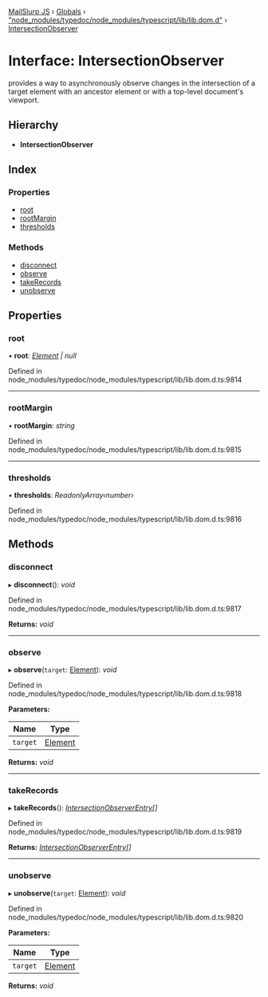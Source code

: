 [MailSlurp JS](../README.md) › [Globals](../globals.md) › ["node_modules/typedoc/node_modules/typescript/lib/lib.dom.d"](../modules/_node_modules_typedoc_node_modules_typescript_lib_lib_dom_d_.md) › [IntersectionObserver](_node_modules_typedoc_node_modules_typescript_lib_lib_dom_d_.intersectionobserver.md)

# Interface: IntersectionObserver

provides a way to asynchronously observe changes in the intersection of a target element with an ancestor element or with a top-level document's viewport.

## Hierarchy

* **IntersectionObserver**

## Index

### Properties

* [root](_node_modules_typedoc_node_modules_typescript_lib_lib_dom_d_.intersectionobserver.md#root)
* [rootMargin](_node_modules_typedoc_node_modules_typescript_lib_lib_dom_d_.intersectionobserver.md#rootmargin)
* [thresholds](_node_modules_typedoc_node_modules_typescript_lib_lib_dom_d_.intersectionobserver.md#thresholds)

### Methods

* [disconnect](_node_modules_typedoc_node_modules_typescript_lib_lib_dom_d_.intersectionobserver.md#disconnect)
* [observe](_node_modules_typedoc_node_modules_typescript_lib_lib_dom_d_.intersectionobserver.md#observe)
* [takeRecords](_node_modules_typedoc_node_modules_typescript_lib_lib_dom_d_.intersectionobserver.md#takerecords)
* [unobserve](_node_modules_typedoc_node_modules_typescript_lib_lib_dom_d_.intersectionobserver.md#unobserve)

## Properties

###  root

• **root**: *[Element](_node_modules_typedoc_node_modules_typescript_lib_lib_dom_d_.element.md) | null*

Defined in node_modules/typedoc/node_modules/typescript/lib/lib.dom.d.ts:9814

___

###  rootMargin

• **rootMargin**: *string*

Defined in node_modules/typedoc/node_modules/typescript/lib/lib.dom.d.ts:9815

___

###  thresholds

• **thresholds**: *ReadonlyArray‹number›*

Defined in node_modules/typedoc/node_modules/typescript/lib/lib.dom.d.ts:9816

## Methods

###  disconnect

▸ **disconnect**(): *void*

Defined in node_modules/typedoc/node_modules/typescript/lib/lib.dom.d.ts:9817

**Returns:** *void*

___

###  observe

▸ **observe**(`target`: [Element](_node_modules_typedoc_node_modules_typescript_lib_lib_dom_d_.element.md)): *void*

Defined in node_modules/typedoc/node_modules/typescript/lib/lib.dom.d.ts:9818

**Parameters:**

Name | Type |
------ | ------ |
`target` | [Element](_node_modules_typedoc_node_modules_typescript_lib_lib_dom_d_.element.md) |

**Returns:** *void*

___

###  takeRecords

▸ **takeRecords**(): *[IntersectionObserverEntry](_node_modules_typedoc_node_modules_typescript_lib_lib_dom_d_.intersectionobserverentry.md)[]*

Defined in node_modules/typedoc/node_modules/typescript/lib/lib.dom.d.ts:9819

**Returns:** *[IntersectionObserverEntry](_node_modules_typedoc_node_modules_typescript_lib_lib_dom_d_.intersectionobserverentry.md)[]*

___

###  unobserve

▸ **unobserve**(`target`: [Element](_node_modules_typedoc_node_modules_typescript_lib_lib_dom_d_.element.md)): *void*

Defined in node_modules/typedoc/node_modules/typescript/lib/lib.dom.d.ts:9820

**Parameters:**

Name | Type |
------ | ------ |
`target` | [Element](_node_modules_typedoc_node_modules_typescript_lib_lib_dom_d_.element.md) |

**Returns:** *void*
